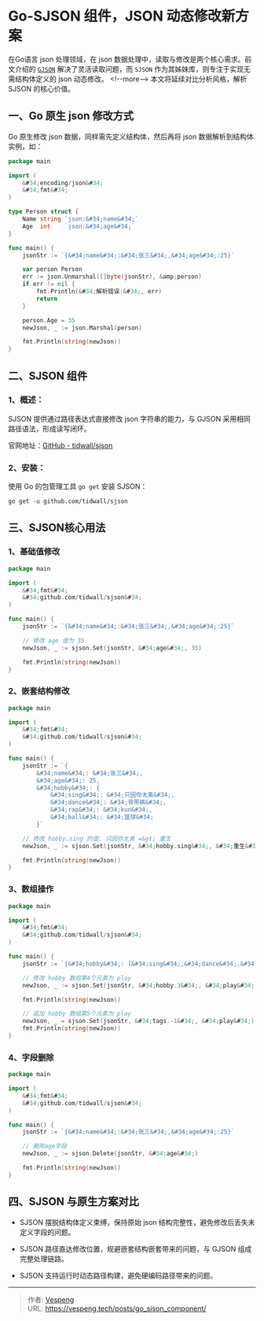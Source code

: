 # Go-SJSON 组件，JSON 动态修改新方案


在Go语言 json 处理领域，在 json 数据处理中，读取与修改是两个核心需求。前文介绍的 [`GJSON`](https://vespeng.tech/posts/go_gjson_component/) 解决了灵活读取问题，而 `SJSON` 作为其姊妹库，则专注于实现无需结构体定义的 json 动态修改。
&lt;!--more--&gt;
本文将延续对比分析风格，解析 SJSON 的核心价值。

## 一、Go 原生 json 修改方式

Go 原生修改 json 数据，同样需先定义结构体，然后再将 json 数据解析到结构体实例，如：

```go {data-open=true}
package main

import (
	&#34;encoding/json&#34;
	&#34;fmt&#34;
)

type Person struct {
	Name string `json:&#34;name&#34;`
	Age  int    `json:&#34;age&#34;`
}

func main() {
	jsonStr := `{&#34;name&#34;:&#34;张三&#34;,&#34;age&#34;:25}`

	var person Person
	err := json.Unmarshal([]byte(jsonStr), &amp;person)
	if err != nil {
		fmt.Println(&#34;解析错误:&#34;, err)
		return
	}

	person.Age = 35
	newJson, _ := json.Marshal(person)

	fmt.Println(string(newJson))
}
```

## 二、SJSON 组件

### 1、概述：

SJSON 提供通过路径表达式直接修改 json 字符串的能力，与 GJSON 采用相同路径语法，形成读写闭环。

官网地址：[GitHub - tidwall/sjson](https://github.com/tidwall/sjson)

### 2、安装：

使用 Go 的包管理工具 `go get` 安装 SJSON：

```shell
go get -u github.com/tidwall/sjson
```

## 三、SJSON核心用法

### 1、基础值修改

```go {data-open=true}
package main

import (
	&#34;fmt&#34;
	&#34;github.com/tidwall/sjson&#34;
)

func main() {
	jsonStr := `{&#34;name&#34;:&#34;张三&#34;,&#34;age&#34;:25}`

	// 修改 age 值为 35
	newJson, _ := sjson.Set(jsonStr, &#34;age&#34;, 35)

	fmt.Println(string(newJson))
}
```

### 2、嵌套结构修改

```go {data-open=true}
package main

import (
	&#34;fmt&#34;
	&#34;github.com/tidwall/sjson&#34;
)

func main() {
	jsonStr := `{
		&#34;name&#34;: &#34;张三&#34;,
		&#34;age&#34;: 25,
		&#34;hobby&#34;: {
			&#34;sing&#34;: &#34;只因你太美&#34;,
			&#34;dance&#34;: &#34;背带裤&#34;,
			&#34;rap&#34;: &#34;kun&#34;,
			&#34;ball&#34;: &#34;篮球&#34;
		}`

	// 修改 hobby.sing 的值: 只因你太美 =&gt; 重生
	newJson, _ := sjson.Set(jsonStr, &#34;hobby.sing&#34;, &#34;重生&#34;)

	fmt.Println(string(newJson))
}
```

### 3、数组操作

```go {data-open=true}
package main

import (
	&#34;fmt&#34;
	&#34;github.com/tidwall/sjson&#34;
)

func main() {
	jsonStr := `{&#34;hobby&#34;: [&#34;sing&#34;,&#34;dance&#34;,&#34;rap&#34;,&#34;ball&#34;]}`

	// 修改 hobby 数组第4个元素为 play
	newJson, _ := sjson.Set(jsonStr, &#34;hobby.3&#34;, &#34;play&#34;)

	fmt.Println(string(newJson))

	// 追加 hobby 数组第5个元素为 play
	newJson, _ = sjson.Set(jsonStr, &#34;tags.-1&#34;, &#34;play&#34;)
	fmt.Println(string(newJson))
}
```

### 4、字段删除

```go {data-open=true}
package main

import (
	&#34;fmt&#34;
	&#34;github.com/tidwall/sjson&#34;
)

func main() {
	jsonStr := `{&#34;name&#34;:&#34;张三&#34;,&#34;age&#34;:25}`

	// 删除age字段
	newJson, _ := sjson.Delete(jsonStr, &#34;age&#34;)

	fmt.Println(string(newJson))
}
```

## 四、SJSON 与原生方案对比

- SJSON 摆脱结构体定义束缚，保持原始 json 结构完整性，避免修改后丢失未定义字段的问题。

- SJSON 路径直达修改位置，规避嵌套结构嵌套带来的问题，与 GJSON 组成完整处理链路。

- SJSON 支持运行时动态路径构建，避免硬编码路径带来的问题。


---

> 作者: [Vespeng](https://github.com/vespeng/)  
> URL: https://vespeng.tech/posts/go_sjson_component/  

